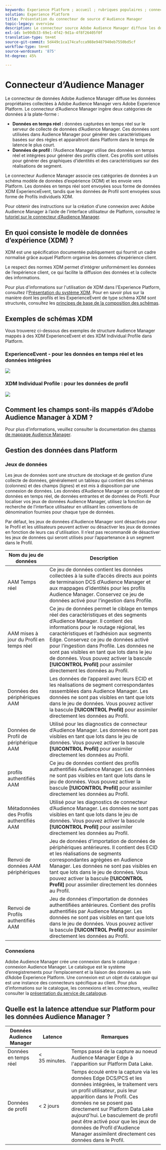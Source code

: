 ```yaml
---
keywords: Experience Platform ; accueil ; rubriques populaires ; connecteur d’Audience Manager ; gestionnaire d’Audiences ; gestionnaire d’audiences
solution: Experience Platform
title: Présentation du connecteur de source d'Audience Manager
topic-legacy: overview
description: Le connecteur source Adobe Audience Manager diffuse les données propriétaires collectées en Audience Manager à Adobe Experience Platform.
exl-id: be90db33-69e1-4f42-9d1a-4f8f26405f0f
translation-type: tm+mt
source-git-commit: 5d449c1ca174cafcca988e9487940eb7550bd5cf
workflow-type: tm+mt
source-wordcount: '875'
ht-degree: 45%

---
```


# Connecteur d’Audience Manager

Le connecteur de données Adobe Audience Manager diffuse les données propriétaires collectées à Adobe Audience Manager vers Adobe Experience Platform. Le connecteur d’Audience Manager ingère deux catégories de données à la plate-forme :

- **Données en temps réel :** données capturées en temps réel sur le serveur de collecte de données d’Audience Manager. Ces données sont utilisées dans Audience Manager pour générer des caractéristiques basées sur des règles et apparaîtront dans Platform dans le temps de latence le plus court.
- **Données de profil :** l’Audience Manager utilise des données en temps réel et intégrées pour générer des profils client. Ces profils sont utilisés pour générer des graphiques d’identités et des caractéristiques sur des réalisations de segment.

Le connecteur Audience Manager associe ces catégories de données à un schéma modèle de données d’expérience (XDM) et les envoie vers Platform. Les données en temps réel sont envoyées sous forme de données XDM ExperienceEvent, tandis que les données de Profil sont envoyées sous forme de Profils individuels XDM.

Pour obtenir des instructions sur la création d’une connexion avec Adobe Audience Manager à l’aide de l’interface utilisateur de Platform, consultez le [tutoriel sur le connecteur d’Audience Manager](../../tutorials/ui/create/adobe-applications/audience-manager.md).

## En quoi consiste le modèle de données d’expérience (XDM) ?

XDM est une spécification documentée publiquement qui fournit un cadre normalisé grâce auquel Platform organise les données d’expérience client.

Le respect des normes XDM permet d’intégrer uniformément les données de l’expérience client, ce qui facilite la diffusion des données et la collecte des informations.

Pour plus d&#39;informations sur l&#39;utilisation de XDM dans l&#39;Experience Platform, consultez l&#39;[Présentation du système XDM](../../../xdm/home.md). Pour en savoir plus sur la manière dont les profils et les ExperienceEvent de type schéma XDM sont structurés, consultez les [principes de base de la composition des schémas](../../../xdm/schema/composition.md).

## Exemples de schémas XDM

Vous trouverez ci-dessous des exemples de structure Audience Manager mappés à des XDM ExperienceEvent et des XDM Individual Profile dans Platform.

### ExperienceEvent - pour les données en temps réel et les données intégrées

![](images/aam-experience-events-for-dcs-and-onboarding-data.png)

### XDM Individual Profile : pour les données de profil

![](images/aam-profile-xdm-for-profile-data.png)

## Comment les champs sont-ils mappés d’Adobe Audience Manager à XDM ?

Pour plus d’informations, veuillez consulter la documentation des [champs de mappage Audience Manager](./mapping/audience-manager.md).

## Gestion des données dans Platform

### Jeux de données

Les jeux de données sont une structure de stockage et de gestion d’une collecte de données, généralement un tableau qui contient des schémas (colonnes) et des champs (lignes) et est mis à disposition par une connexion de données. Les données d’Audience Manager se composent de données en temps réel, de données entrantes et de données de Profil. Pour localiser vos jeux de données Audience Manager, utilisez la fonction de recherche de l’interface utilisateur en utilisant les conventions de dénomination fournies pour chaque type de données.

Par défaut, les jeux de données d&#39;Audience Manager sont désactivés pour le Profil et les utilisateurs peuvent activer ou désactiver les jeux de données en fonction de leurs cas d&#39;utilisation. Il n’est pas recommandé de désactiver les jeux de données qui seront utilisés pour l’appartenance à un segment dans le Profil.

| Nom du jeu de données | Description |
| ------------ | ----------- |
| AAM Temps réel | Ce jeu de données contient les données collectées à la suite d’accès directs aux points de terminaison DCS d’Audience Manager et aux mappages d’identités pour les profils Audience Manager. Conservez ce jeu de données activé pour l’ingestion dans Profile. |
| AAM mises à jour du Profil en temps réel | Ce jeu de données permet le ciblage en temps réel des caractéristiques et des segments d’Audience Manager. Il contient des informations pour le routage régional, les caractéristiques et l’adhésion aux segments Edge. Conservez ce jeu de données activé pour l’ingestion dans Profile. Les données ne sont pas visibles en tant que lots dans le jeu de données. Vous pouvez activer la bascule **[!UICONTROL Profil]** pour assimiler directement les données au Profil. |
| Données des périphériques AAM | Les données de l’appareil avec leurs ECID et les réalisations de segment correspondantes rassemblées dans Audience Manager. Les données ne sont pas visibles en tant que lots dans le jeu de données. Vous pouvez activer la bascule **[!UICONTROL Profil]** pour assimiler directement les données au Profil. |
| Données de Profil de périphérique AAM | Utilisé pour les diagnostics de connecteur d’Audience Manager. Les données ne sont pas visibles en tant que lots dans le jeu de données. Vous pouvez activer la bascule **[!UICONTROL Profil]** pour assimiler directement les données au Profil. |
| profils authentifiés AAM | Ce jeu de données contient des profils authentifiés Audience Manager. Les données ne sont pas visibles en tant que lots dans le jeu de données. Vous pouvez activer la bascule **[!UICONTROL Profil]** pour assimiler directement les données au Profil. |
| Métadonnées des Profils authentifiés AAM | Utilisé pour les diagnostics de connecteur d’Audience Manager. Les données ne sont pas visibles en tant que lots dans le jeu de données. Vous pouvez activer la bascule **[!UICONTROL Profil]** pour assimiler directement les données au Profil. |
| Renvoi de données AAM périphériques | Jeu de données d&#39;importation de données de périphériques antérieures. Il contient des ECID et les réalisations de segments correspondantes agrégées en Audience Manager. Les données ne sont pas visibles en tant que lots dans le jeu de données. Vous pouvez activer la bascule **[!UICONTROL Profil]** pour assimiler directement les données au Profil. |
| Renvoi de Profils authentifiés AAM | Jeu de données d’importation de données authentifiées antérieures. Contient des profils authentifiés par Audience Manager. Les données ne sont pas visibles en tant que lots dans le jeu de données. Vous pouvez activer la bascule **[!UICONTROL Profil]** pour assimiler directement les données au Profil. |

### Connexions

Adobe Audience Manager crée une connexion dans le catalogue : connexion Audience Manager. Le catalogue est le système d’enregistrements pour l’emplacement et la liaison des données au sein d’Adobe Experience Platform. Une connexion est un objet du catalogue qui est une instance des connecteurs spécifique au client. Pour plus d’informations sur le catalogue, les connexions et les connecteurs, veuillez consulter la [présentation du service de catalogue](../../../catalog/home.md).

## Quelle est la latence attendue sur Platform pour les données Audience Manager ?

| Données Audience Manager | Latence | Remarques |
| --- | --- | --- |
| Données en temps réel | &lt; 35 minutes. | Temps passé de la capture au noeud Audience Manager Edge à l&#39;apparition sur Platform Data Lake. |
| Données de profil | &lt; 2 jours | Temps écoulé entre la capture via les données Edge DCS/PCS et les données intégrées, le traitement vers un profil utilisateur, puis leur apparition dans le Profil. Ces données ne se posent pas directement sur Platform Data Lake aujourd&#39;hui. Le basculement de profil peut être activé pour que les jeux de données de Profil d&#39;Audience Manager assimilent directement ces données dans le Profil. |
